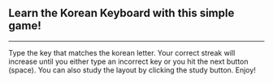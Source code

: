 ## Learn the Korean Keyboard with this simple game!
---
Type the key that matches the korean letter.  Your correct streak will increase until you either type an incorrect key or you hit the next button (space).  You can also study the layout by clicking the study button.  Enjoy!
